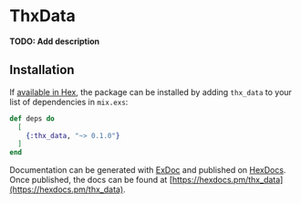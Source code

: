 # ThxData

**TODO: Add description**

## Installation

If [available in Hex](https://hex.pm/docs/publish), the package can be installed
by adding `thx_data` to your list of dependencies in `mix.exs`:

```elixir
def deps do
  [
    {:thx_data, "~> 0.1.0"}
  ]
end
```

Documentation can be generated with [ExDoc](https://github.com/elixir-lang/ex_doc)
and published on [HexDocs](https://hexdocs.pm). Once published, the docs can
be found at [https://hexdocs.pm/thx_data](https://hexdocs.pm/thx_data).

